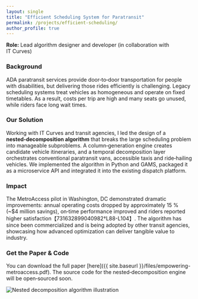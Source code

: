 ```yaml
---
layout: single
title: "Efficient Scheduling System for Paratransit"
permalink: /projects/efficient-scheduling/
author_profile: true
---
```




**Role:** Lead algorithm designer and developer (in collaboration with IT Curves)

### Background

ADA paratransit services provide door‑to‑door transportation for people with disabilities, but delivering those rides efficiently is challenging.  Legacy scheduling systems treat vehicles as homogeneous and operate on fixed timetables.  As a result, costs per trip are high and many seats go unused, while riders face long wait times.

### Our Solution

Working with IT Curves and transit agencies, I led the design of a **nested‑decomposition algorithm** that breaks the large scheduling problem into manageable subproblems.  A column‑generation engine creates candidate vehicle itineraries, and a temporal decomposition layer orchestrates conventional paratransit vans, accessible taxis and ride‑hailing vehicles.  We implemented the algorithm in Python and GAMS, packaged it as a microservice API and integrated it into the existing dispatch platform.

### Impact

The MetroAccess pilot in Washington, DC demonstrated dramatic improvements: annual operating costs dropped by approximately 15 % (~\$4 million savings), on‑time performance improved and riders reported higher satisfaction【731632899040982†L88-L104】.  The algorithm has since been commercialized and is being adopted by other transit agencies, showcasing how advanced optimization can deliver tangible value to industry.

### Get the Paper & Code

You can download the full paper [here]({{ site.baseurl }}/files/empowering-metroaccess.pdf).  The source code for the nested‑decomposition engine will be open‑sourced soon.

<p><img src="{{ site.baseurl }}/assets/img/empowering-metroaccess.png" alt="Nested decomposition algorithm illustration" style="max-width:100%; height:auto;" /></p>
